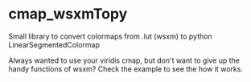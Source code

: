 # cmap_wsxmTopy
Small library to convert colormaps from .lut (wsxm) to python LinearSegmentedColormap

Always wanted to use your viridis cmap, but don't want to give up the handy functions of wsxm?
Check the example to see the how it works.

